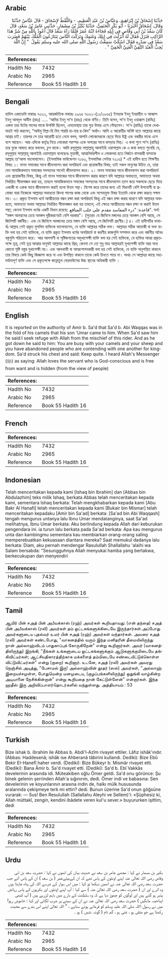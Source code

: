 ## Arabic


<div dir="rtl" lang="ar" style={{fontSize:'larger',backgroundColor:'#f8f9fa',padding:20}}>
حَدَّثَنَا إِسْحَاقُ بْنُ إِبْرَاهِيمَ، وَعَبَّاسُ بْنُ عَبْدِ الْعَظِيمِ، - وَاللَّفْظُ لإِسْحَاقَ - قَالَ عَبَّاسٌ حَدَّثَنَا وَقَالَ، إِسْحَاقُ أَخْبَرَنَا - أَبُو بَكْرٍ الْحَنَفِيُّ، حَدَّثَنَا بُكَيْرُ بْنُ مِسْمَارٍ، حَدَّثَنِي عَامِرُ بْنُ سَعْدٍ، قَالَ كَانَ سَعْدُ بْنُ أَبِي وَقَّاصٍ فِي إِبِلِهِ فَجَاءَهُ ابْنُهُ عُمَرُ فَلَمَّا رَآهُ سَعْدٌ قَالَ أَعُوذُ بِاللَّهِ مِنْ شَرِّ هَذَا الرَّاكِبِ فَنَزَلَ فَقَالَ لَهُ أَنَزَلْتَ فِي إِبِلِكَ وَغَنَمِكَ وَتَرَكْتَ النَّاسَ يَتَنَازَعُونَ الْمُلْكَ بَيْنَهُمْ فَضَرَبَ سَعْدٌ فِي صَدْرِهِ فَقَالَ اسْكُتْ سَمِعْتُ رَسُولَ اللَّهِ صلى الله عليه وسلم يَقُولُ ‏ "‏ إِنَّ اللَّهَ يُحِبُّ الْعَبْدَ التَّقِيَّ الْغَنِيَّ الْخَفِيَّ ‏"‏ ‏.‏
</div>
<div style={{backgroundColor:'#f8f9fa',padding:20, marginBottom: 10}}><table> <thead> <tr> <th>References:</th> <th></th> </tr> </thead> <tbody><tr><td>Hadith No</td><td>7432</td></tr><tr><td>Arabic No</td><td>2965</td></tr><tr><td>Reference</td><td>Book 55 Hadith 16</td></tr></tbody></table></div>

## Bengali


<div dir="ltr" lang="bn" style={{fontSize:'larger',backgroundColor:'#f8f9fa',padding:20}}>
হাদিস একাডেমি নাম্বারঃ ৭৩২২, আন্তর্জাতিক নাম্বারঃ ২৯৬৫ ৭৩২২-(১১/২৯৬৫) ইসহাক ইবনু ইবরাহীম ও আব্বাস ইবনু আবদুল আযীম (রহঃ) ..... ‘আমির ইবনু সা’দ (রহঃ) থেকে বর্ণিত। তিনি বলেন, সা’দ ইবনু ওয়াক্কাস (রাযিঃ) একদা তার উটের পালের মাঝে উপবিষ্ট ছিলেন, এমতাবস্থায় তার পুত্র উমার এসে পৌছলেন। সা’দ (রাযিঃ) তাকে দেখামাত্রই পাঠ করলেন, “আউযু বিল্লা-হি মিন্‌ শাররি হা-যার র-কিব" অর্থাৎ- আমি এ আরোহীর অনিষ্ট হতে আল্লাহর কাছে আশ্রয় চাই। তারপর সে তার আরোহী হতে নেমে বলল, আপনি লোকেদেরকে ছেড়ে দিয়ে উষ্ট্র এবং বকরীর মাঝে এসে বসে আছেন। আর এদিকে কর্তৃত্ব নিয়ে লোকেরা পরস্পর একে অপরের সাথে ঝগড়ায় লিপ্ত। এ কথা শুনে সা’দ (রাযিঃ) তার বুকে আঘাত করে বললেন, চুপ থাকে। আমি রসূলুল্লাহ সাল্লাল্লাহু আলাইহি ওয়াসাল্লাম কে এ কথা বলতে শুনেছি যে, রসূলুল্লাহ সাল্লাল্লাহু আলাইহি ওয়াসাল্লাম বলেছেনঃ মুত্তাকী, আত্মনির্ভরশীল ও লোকালয় হতে নির্জনে বাসকারী বান্দাকে আল্লাহ তা’আলা ভালোবাসেন। (ইসলামিক ফাউন্ডেশন ৭১৬৩, ইসলামিক সেন্টার ৭২১৬) * এই হাদীস হতে শিক্ষণীয় বিষয়: ১। মানব সমাজের সাথে জীবনযাপন করা অপরিহার্য এবং প্রয়োজনীয় বিষয়; তাই সকল মানুষের উচিত যে, তারা যেন সামাজিকভাবে সমাজের সদস্যদের সাথেই জীবনযাপন করে। ২। মানব সমাজের সাথে জীবনযাপন করা অপরিহার্য এবং প্রয়োজনীয় বিষয়, কিন্তু এই মানব সমাজের সাথে জীবনযাপন করার কারণে যদি আল্লাহর অবাধ্যতা, অমান্যতা অথবা নির্ধারিত সীমালঙ্ঘন করা হয়, তাহলে সামাজিকভাবে সমাজের সদস্যদের সাথে জীবনযাপন ত্যাগ করে সকলকে ছেড়ে দিয়ে একাকী বা একক ভাবে জীবনযাপন করাই হলো উত্তম পন্থা। বিশেষ করে তাদের জন্য এই বিধানটি বেশি উপযোগী বা প্রযোজ্য যারা নিজেকে আল্লাহর অবাধ্যতা কিংবা পাপের কাজ থেকে এবং সন্দেহযুক্ত বিষয় ইত্যাদি থেকে রক্ষা করতে সক্ষম নয়। ৩। প্রকৃত ইসলাম ধর্মে আত্মীয়তার বন্ধন রক্ষা করা অপরিহার্য কিন্তু এই বন্ধন রক্ষা করার কারণে যদি আল্লাহর অবাধ্যতা, অমান্যতা অথবা আল্লাহর নির্ধারিত সীমালঙ্ঘন করা হয় তাহলে; এই ক্ষেত্রে আত্মীয়তার বন্ধন রক্ষা না করাই উত্তম পন্থা; কেননা ইসলাম ধর্মের একটি বিধান রয়েছে: قاعدة: "درء المفاسد مقدم على جلب المنافع". অর্থ: “মঙ্গল আনয়নের চেয়ে অমঙ্গল দূরীকরণেরই বেশি দরকার”। (সুতরাং যে জিনিসে মঙ্গলের চেয়ে অমঙ্গল বেশি আছে, সে জিনিসটি বর্জনীয়। এবং যে জিনিসে অমঙ্গলের চেয়ে মঙ্গল বেশি আছে, সে জিনিসটি গ্রহণীয়।) ৪। এই হাদীসটির ভাবার্থঃ আল্লাহ সেই প্রকৃত মুসলিম ব্যক্তিকে ভালোবাসেন, যে ব্যক্তি আল্লাহর সঠিক ভক্ত। আল্লাহর সঠিক আত্তাকী বা ভক্ত ব্যক্তি বলা হয় সেই ব্যক্তিকে, যে ব্যক্তি প্রকৃত ইসলাম ধর্মের অপরিহার্য বা করণীয় কাজগুলি সম্পাদন করে এবং বর্জনীয় অবৈধ বস্তুগুলি পরিত্যাগ করে। আর আলগাণী বা সৃষ্টিজগতের অমুখাপেক্ষী ব্যক্তি বলা হয় সেই ব্যক্তিকে, যে ব্যক্তির আত্মা প্রকৃতপক্ষে তৃপ্ত, সেই তৃপ্ত আত্মার মানুষই আল্লাহর কাছে প্রিয়; কেননা সে তো শুধু মাত্র আল্লাহরই মুখাপেক্ষী ব্যক্তি আর অন্য কোনো সৃষ্টি বস্তুর মুখাপেক্ষী নয়। এবং আলখাফী বা আত্মগোপনকারী বলা হয় সেই ব্যক্তিকে, যে ব্যক্তি অনুপস্থিত থাকলে তার বিষয়ে কেউ কিছু জিজ্ঞাসা করে না এবং উপস্থিত থাকলে তাকে কেউ চিনতে পারে না। অথচ সে আল্লাহর কাছে মহামর্যাদাপূর্ণ ব্যক্তি এবং সে প্রকৃতপক্ষে জান্নাতুল ফেরদাউসের উচ্চ স্থানের অধিকারী ব্যক্তি ।
</div>
<div style={{backgroundColor:'#f8f9fa',padding:20, marginBottom: 10}}><table> <thead> <tr> <th>References:</th> <th></th> </tr> </thead> <tbody><tr><td>Hadith No</td><td>7432</td></tr><tr><td>Arabic No</td><td>2965</td></tr><tr><td>Reference</td><td>Book 55 Hadith 16</td></tr></tbody></table></div>

## English


<div dir="ltr" lang="en" style={{fontSize:'larger',backgroundColor:'#f8f9fa',padding:20}}>
It is reported on the authority of Amir b. Sa'd that Sa'd b. Abi Waqqas was in the fold of his camels that his son 'Umar came to him. When Sa'd saw him he said:I seek refuge with Allah from the mischief of this rider. And as he got down he said to him: You are busy with your camels and your sheep and you have abandoned people who are contending with one another for kingdom. Sa'd struck his chest and said: Keep quite. I heard Allah's Messenger (ﷺ) as saying: Allah loves the servant who is God-conscious and is free from want and is hidden (from the view of people)
</div>
<div style={{backgroundColor:'#f8f9fa',padding:20, marginBottom: 10}}><table> <thead> <tr> <th>References:</th> <th></th> </tr> </thead> <tbody><tr><td>Hadith No</td><td>7432</td></tr><tr><td>Arabic No</td><td>2965</td></tr><tr><td>Reference</td><td>Book 55 Hadith 16</td></tr></tbody></table></div>

## French


<div dir="ltr" lang="fr" style={{fontSize:'larger',backgroundColor:'#f8f9fa',padding:20}}>

</div>
<div style={{backgroundColor:'#f8f9fa',padding:20, marginBottom: 10}}><table> <thead> <tr> <th>References:</th> <th></th> </tr> </thead> <tbody><tr><td>Hadith No</td><td>7432</td></tr><tr><td>Arabic No</td><td>2965</td></tr><tr><td>Reference</td><td>Book 55 Hadith 16</td></tr></tbody></table></div>

## Indonesian


<div dir="ltr" lang="id" style={{fontSize:'larger',backgroundColor:'#f8f9fa',padding:20}}>
Telah menceritakan kepada kami [Ishaq bin Ibrahim] dan [Abbas bin Abdulazhim] teks milik Ishaq, berkata Abbas telah menceritakan kepada kami, sementara Ishaq berkata: Telah mengkhabarkan kepada kami [Abu Bakr Al Hanafi] telah menceritakan kepada kami [Bukair bin Mismar] telah menceritakan kepadaku [Amir bin Sa'ad] berkata: [Sa'ad bin Abi Waqqash] tengah mengurus untanya lalu Ibnu Umar mendatanginya, saat Sa'ad melihatnya, Ibnu Umar berkata: Aku berlindung kepada Allah dari keburukan pengendara ini. ia turun lalu berkata pada Sa'ad berkata: Apa kau mengurus unta dan kambingmu sementara kau membiarkan orang-orang saling memperebuatkan kekuasaan diantara mereka? Saat memukul dadanya lalu berkata: Diam, aku pernah mendengar Rasulullah Shallallahu 'alaihi wa Salam bersabda: "Sesungguhnya Allah menyukai hamba yang bertakwa, berkecukupan dan menyendiri
</div>
<div style={{backgroundColor:'#f8f9fa',padding:20, marginBottom: 10}}><table> <thead> <tr> <th>References:</th> <th></th> </tr> </thead> <tbody><tr><td>Hadith No</td><td>7432</td></tr><tr><td>Arabic No</td><td>2965</td></tr><tr><td>Reference</td><td>Book 55 Hadith 16</td></tr></tbody></table></div>

## Tamil


<div dir="ltr" lang="ta" style={{fontSize:'larger',backgroundColor:'#f8f9fa',padding:20}}>
ஆமிர் பின் சஅத் பின் அபீவக்காஸ் (ரஹ்) அவர்கள் கூறியதாவது: (என் தந்தை) சஅத் பின் அபீவக்காஸ் (ரலி) அவர்கள் தம் ஒட்டகங்களுக்கிடையே இருந்தார்கள்.அப்போது அவர்களுடைய புதல்வர் உமர் பின் சஅத் (ரஹ்) அவர்கள் வந்தார்கள். அவரை சஅத் (ரலி) அவர்கள் கண்டபோது, "வாகனத்தில் வரும் இந்த மனிதரின் தீமையிலிருந்து நான் அல்லாஹ்விடம் பாதுகாப்புக் கோருகிறேன்" என்று கூறினார்கள். அவர் (வாகனத்திலிருந்து) இறங்கி, "நீங்கள் உங்களுடைய ஒட்டகங்களுக்கும் ஆடுகளுக்குமிடையே தங்கிவிட்டீர்கள்; ஆட்சியதிகாரத்திற்காக மக்களைத் தம்மிடையே சண்டையிட்டுக்கொள்ள விட்டுவிட்டீர்கள்" என்று (குறை) கூறினார். உடனே, சஅத் (ரலி) அவர்கள் அவரது நெஞ்சில் அடித்து, "பேசாமல் இரு! அல்லாஹ்வின் தூதர் (ஸல்) அவர்கள், "அல்லாஹ் இறையச்சமுள்ள, போதுமென்ற மனமுடைய, (குழப்பங்களிலிருந்து) ஒதுங்கி வாழ்கின்ற அடியானை நேசிக்கின்றான்" என்று கூறியதை நான் கேட்டுள்ளேன்" என்றார்கள். இந்த ஹதீஸ் இரு அறிவிப்பாளர்தொடர்களில் வந்துள்ளது. அத்தியாயம் : 53
</div>
<div style={{backgroundColor:'#f8f9fa',padding:20, marginBottom: 10}}><table> <thead> <tr> <th>References:</th> <th></th> </tr> </thead> <tbody><tr><td>Hadith No</td><td>7432</td></tr><tr><td>Arabic No</td><td>2965</td></tr><tr><td>Reference</td><td>Book 55 Hadith 16</td></tr></tbody></table></div>

## Turkish


<div dir="ltr" lang="tr" style={{fontSize:'larger',backgroundColor:'#f8f9fa',padding:20}}>
Bize ishak b. ibrahim ile Abbas b. Abdi'l-Azîm rivayet ettiler. Lâfız ishâk'ındır. (Abbas: Haddesenâ; ishâk ise Ahberanâ tâbirini kullandı. Dediki): Bize Ebû Bekir EI-Hanefî haher verdi. (Dediki): Bize Bükeyr b. Mismâr rivayet etti. (Dediki): Bana Âmir b. Sa'd rivayet etti. (Dediki): Sa'd b. Ebî Vakkâs develerinin arasında idi. Müteakiben oğlu Ömer geldi. Sa'd onu görünce: Şu binek gelenin şerrinden Allah'a sığınırım, dedi. Ömer indi ve babasına: Sen develerinin ve koyunlarının arasına indin de, halkı mülk hususunda aralarında çekişmeye terk mi ettin? dedi. Bunun üzerine Sa'd onun göğsüne vurarak: — Sus! Ben Resulullah (Sallallahu Aleyhi ve Sellem)'i: «Şüphesiz ki, Allah müttakî, zengin, kendini ibâdete veren kul'u sever.» buyururken işittim, dedi
</div>
<div style={{backgroundColor:'#f8f9fa',padding:20, marginBottom: 10}}><table> <thead> <tr> <th>References:</th> <th></th> </tr> </thead> <tbody><tr><td>Hadith No</td><td>7432</td></tr><tr><td>Arabic No</td><td>2965</td></tr><tr><td>Reference</td><td>Book 55 Hadith 16</td></tr></tbody></table></div>

## Urdu


<div dir="rtl" lang="ur" style={{fontSize:'larger',backgroundColor:'#f8f9fa',padding:20}}>
بکیر بن مسمار نے کہا : مجھے عامر بن سعد نے حدیث بیان کی انھوں نے کہا : حضرت سعد بن ابی وقاص رضی اللہ تعالیٰ عنہ اپنے اونٹوں کے پاس تھے کہ ان کےبیٹےعمر ( بن سعد ) ان کے پاس آئے جب حضرت سعد رضی اللہ تعالیٰ عنہ نے انھیں دیکھا تو کہا : میں اس سوار کے شرسے اللہ کی پناہ چاہتا ہوں وہ اترے اور ان ( حضرت سعد رضی اللہ تعالیٰ عنہ ) سے کہا : آپ اپنے اونٹوں اور بکریوں کے پاس رہائش پذیر ہو گئے ہیں اور لوگوں کو چھوڑ دیا ہے کہ وہ سلطنت کے بارے میں باہم لڑرہے ہیں ( آپ کبھی اپناحصہ مانگیں ) حضرت سعد رضی اللہ تعالیٰ عنہ نے ان کے سینے پر ضرب لگائی اور کہا : خاموش رہو!میں نے رسول االلہ صلی اللہ علیہ وسلم کو فرماتے ہوئے سناہے ، " اللہ تعالیٰ اپنے اس بندے سے محبت رکھتا ہے جو متقی ہو ، غنی ہو ، گم نام ( گوشہ نشیں ) ہو ۔
</div>
<div style={{backgroundColor:'#f8f9fa',padding:20, marginBottom: 10}}><table> <thead> <tr> <th>References:</th> <th></th> </tr> </thead> <tbody><tr><td>Hadith No</td><td>7432</td></tr><tr><td>Arabic No</td><td>2965</td></tr><tr><td>Reference</td><td>Book 55 Hadith 16</td></tr></tbody></table></div>